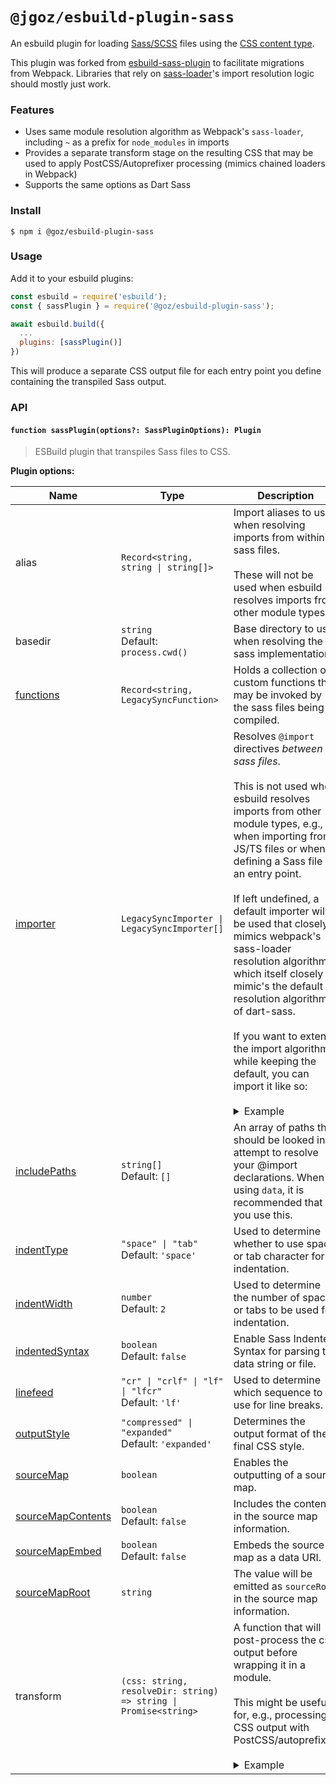 # `@jgoz/esbuild-plugin-sass`

An esbuild plugin for loading [Sass/SCSS](https://sass-lang.com) files using the [CSS content type](https://esbuild.github.io/content-types/#css).

This plugin was forked from [esbuild-sass-plugin](https://github.com/glromeo/esbuild-sass-plugin) to facilitate migrations from Webpack. Libraries that rely on [sass-loader](https://github.com/webpack-contrib/sass-loader)'s import resolution logic should mostly just work.

### Features

- Uses same module resolution algorithm as Webpack's `sass-loader`, including `~` as a prefix for `node_modules` in imports
- Provides a separate transform stage on the resulting CSS that may be used to apply PostCSS/Autoprefixer processing (mimics chained loaders in Webpack)
- Supports the same options as Dart Sass

### Install

```console
$ npm i @goz/esbuild-plugin-sass
```

### Usage

Add it to your esbuild plugins:

```js
const esbuild = require('esbuild');
const { sassPlugin } = require('@goz/esbuild-plugin-sass');

await esbuild.build({
  ...
  plugins: [sassPlugin()]
})
```

This will produce a separate CSS output file for each entry point you define containing the transpiled Sass output.

### API

#### `function sassPlugin(options?: SassPluginOptions): Plugin`

> ESBuild plugin that transpiles Sass files to CSS.

**Plugin options:**

<!-- prettier-ignore-start -->
<!-- markdown-interpolate: node ../../scripts/docs.mjs ./src/sass-plugin.ts SassPluginOptions -->
| Name | Type | Description |
| --- | --- | --- |
| alias | `Record<string, string \| string[]>` | Import aliases to use when resolving imports from within sass files.<br><br>These will not be used when esbuild resolves imports from other module types.  |
| basedir | `string`<br>Default: `process.cwd()` | Base directory to use when resolving the sass implementation. |
| [functions](https://github.com/sass/node-sass#functions--v300---experimental) | `Record<string, LegacySyncFunction>` | Holds a collection of custom functions that may be invoked by the sass files being compiled. |
| [importer](https://github.com/sass/node-sass#importer--v200---experimental) | `LegacySyncImporter \| LegacySyncImporter[]` | Resolves `@import` directives *between sass files*.<br><br>This is not used when esbuild resolves imports from other module types, e.g., when importing from JS/TS files or when defining a Sass file as an entry point.<br><br>If left undefined, a default importer will be used that closely mimics webpack's sass-loader resolution algorithm, which itself closely mimic's the default resolution algorithm of dart-sass.<br><br>If you want to extend the import algorithm while keeping the default, you can import it like so: <br><br><details><summary>Example</summary><pre>import { createSassImporter } from '@jgoz/esbuild-plugin-sass';<br><br>const defaultImporter = createSassImporter(<br>  [], // includePaths<br>  {}, // aliases<br>);<br><br>sassPlugin({<br>  importer: [myImporter, defaultImporter]<br>})</pre></details> |
| [includePaths](https://github.com/sass/node-sass#includepaths) | `string[]`<br>Default: `[]` | An array of paths that should be looked in to attempt to resolve your @import declarations. When using `data`, it is recommended that you use this. |
| [indentType](https://github.com/sass/node-sass#indenttype--v300) | `"space" \| "tab"`<br>Default: `'space'` | Used to determine whether to use space or tab character for indentation. |
| [indentWidth](https://github.com/sass/node-sass#indentwidth--v300) | `number`<br>Default: `2` | Used to determine the number of spaces or tabs to be used for indentation. |
| [indentedSyntax](https://github.com/sass/node-sass#indentedsyntax) | `boolean`<br>Default: `false` | Enable Sass Indented Syntax for parsing the data string or file. |
| [linefeed](https://github.com/sass/node-sass#linefeed--v300) | `"cr" \| "crlf" \| "lf" \| "lfcr"`<br>Default: `'lf'` | Used to determine which sequence to use for line breaks. |
| [outputStyle](https://github.com/sass/node-sass#outputstyle) | `"compressed" \| "expanded"`<br>Default: `'expanded'` | Determines the output format of the final CSS style. |
| [sourceMap](https://github.com/sass/node-sass#sourcemap) | `boolean` | Enables the outputting of a source map. |
| [sourceMapContents](https://github.com/sass/node-sass#sourcemapcontents) | `boolean`<br>Default: `false` | Includes the contents in the source map information. |
| [sourceMapEmbed](https://github.com/sass/node-sass#sourcemapembed) | `boolean`<br>Default: `false` | Embeds the source map as a data URI. |
| [sourceMapRoot](https://github.com/sass/node-sass#sourcemaproot) | `string` | The value will be emitted as `sourceRoot` in the source map information. |
| transform | `(css: string, resolveDir: string) => string \| Promise<string>` | A function that will post-process the css output before wrapping it in a module.<br><br>This might be useful for, e.g., processing CSS output with PostCSS/autoprefixer. <br><br><details><summary>Example</summary><pre>const postCSS = require("postcss")([<br> require("autoprefixer"),<br> require("postcss-preset-env")({stage:0})<br>]);<br><br>sassPlugin({<br> async transform(source, resolveDir) {<br>   const {css} = await postCSS.process(source, {from: undefined});<br>   return css;<br> }<br>})</pre></details> |
<!-- end -->
<!-- prettier-ignore-end -->

